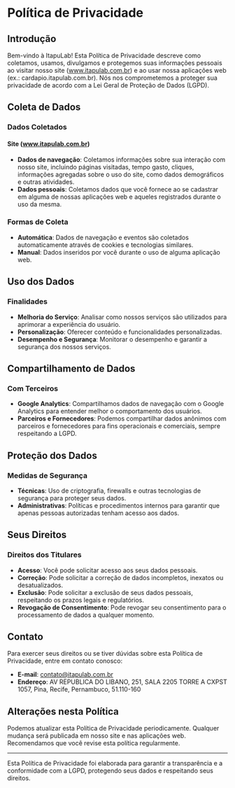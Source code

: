 # Política de Privacidade

## Introdução

Bem-vindo à ItapuLab! Esta Política de Privacidade descreve como coletamos, usamos, divulgamos e protegemos suas informações pessoais ao visitar nosso site (www.itapulab.com.br) e ao usar nossa aplicações web (ex.: cardapio.itapulab.com.br). Nós nos comprometemos a proteger sua privacidade de acordo com a Lei Geral de Proteção de Dados (LGPD).

## Coleta de Dados

### Dados Coletados

#### Site (www.itapulab.com.br)

- **Dados de navegação**: Coletamos informações sobre sua interação com nosso site, incluindo páginas visitadas, tempo gasto, cliques, informações agregadas sobre o uso do site, como dados demográficos e outras atividades.
- **Dados pessoais**: Coletamos dados que você fornece ao se cadastrar em alguma de nossas aplicações web e aqueles registrados durante o uso da mesma.

### Formas de Coleta

- **Automática**: Dados de navegação e eventos são coletados automaticamente através de cookies e tecnologias similares.
- **Manual**: Dados inseridos por você durante o uso de alguma aplicação web.

## Uso dos Dados

### Finalidades

- **Melhoria do Serviço**: Analisar como nossos serviços são utilizados para aprimorar a experiência do usuário.
- **Personalização**: Oferecer conteúdo e funcionalidades personalizadas.
- **Desempenho e Segurança**: Monitorar o desempenho e garantir a segurança dos nossos serviços.

## Compartilhamento de Dados

### Com Terceiros

- **Google Analytics**: Compartilhamos dados de navegação com o Google Analytics para entender melhor o comportamento dos usuários.
- **Parceiros e Fornecedores**: Podemos compartilhar dados anônimos com parceiros e fornecedores para fins operacionais e comerciais, sempre respeitando a LGPD.

## Proteção dos Dados

### Medidas de Segurança

- **Técnicas**: Uso de criptografia, firewalls e outras tecnologias de segurança para proteger seus dados.
- **Administrativas**: Políticas e procedimentos internos para garantir que apenas pessoas autorizadas tenham acesso aos dados.

## Seus Direitos

### Direitos dos Titulares

- **Acesso**: Você pode solicitar acesso aos seus dados pessoais.
- **Correção**: Pode solicitar a correção de dados incompletos, inexatos ou desatualizados.
- **Exclusão**: Pode solicitar a exclusão de seus dados pessoais, respeitando os prazos legais e regulatórios.
- **Revogação de Consentimento**: Pode revogar seu consentimento para o processamento de dados a qualquer momento.

## Contato

Para exercer seus direitos ou se tiver dúvidas sobre esta Política de Privacidade, entre em contato conosco:

- **E-mail**: contato@itapulab.com.br
- **Endereço**: AV REPUBLICA DO LIBANO, 251, SALA 2205 TORRE A CXPST 1057, Pina, Recife, Pernambuco, 51.110-160

## Alterações nesta Política

Podemos atualizar esta Política de Privacidade periodicamente. Qualquer mudança será publicada em nosso site e nas aplicações web. Recomendamos que você revise esta política regularmente.

---

Esta Política de Privacidade foi elaborada para garantir a transparência e a conformidade com a LGPD, protegendo seus dados e respeitando seus direitos.
